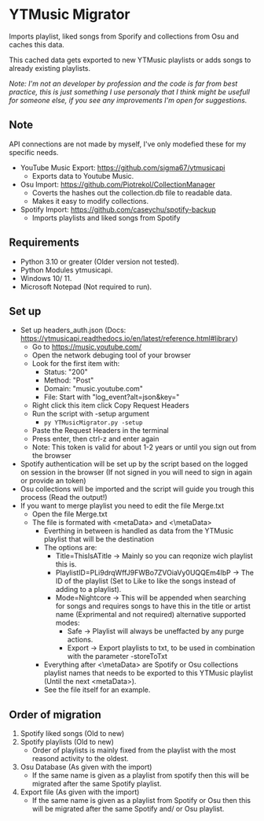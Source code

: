 # YTMusic Migrator

Imports playlist, liked songs from Sporify and collections from Osu and caches this data.

This cached data gets exported to new YTMusic playlists or adds songs to already existing playlists.

_Note: I'm not an developer by profession and the code is far from best practice, this is just something I use personaly that I think might be usefull for someone else, if you see any improvements I'm open for suggestions._

## Note

API connections are not made by myself, I've only modefied these for my specific needs.

* YouTube Music Export: <https://github.com/sigma67/ytmusicapi>
  * Exports data to Youtube Music.
* Osu Import: <https://github.com/Piotrekol/CollectionManager>
  * Coverts the hashes out the collection.db file to readable data.
  * Makes it easy to modify collections.
* Spotify Import: <https://github.com/caseychu/spotify-backup>
  * Imports playlists and liked songs from Spotify

## Requirements

* Python 3.10 or greater (Older version not tested).
* Python Modules ytmusicapi.
* Windows 10/ 11.
* Microsoft Notepad (Not required to run).

## Set up

* Set up headers_auth.json (Docs: <https://ytmusicapi.readthedocs.io/en/latest/reference.html#library>)
  * Go to <https://music.youtube.com/>
  * Open the network debuging tool of your browser
  * Look for the first item with:
    * Status: "200"
    * Method: "Post"
    * Domain: "music.youtube.com"
    * File: Start with "log_event?alt=json&key="
  * Right click this item click Copy Request Headers
  * Run the script with -setup argument
    * `py YTMusicMigrator.py -setup`
  * Paste the Request Headers in the terminal
  * Press enter, then ctrl-z and enter again
  * Note: This token is valid for about 1-2 years or until you sign out from the browser
* Spotify authentication will be set up by the script based on the logged on session in the browser (If not signed in you will need to sign in again or provide an token)
* Osu collections will be imported and the script will guide you trough this process (Read the output!)
* If you want to merge playlist you need to edit the file Merge.txt
  * Open the file Merge.txt
  * The file is formated with \<metaData> and \<\metaData>
    * Everthing in between is handled as data from the YTMusic playlist that will be the destination
    * The options are:
      * Title=ThisIsATitle -> Mainly so you can reqonize wich playlist this is.
      * PlaylistID=PLi9drqWffJ9FWBo7ZVOiaVy0UQQEm4IbP -> The ID of the playlist (Set to Like to like the songs instead of adding to a playlist).
      * Mode=Nightcore -> This will be appended when searching for songs and requires songs to have this in the title or artist name (Exprimental and not required) alternative supported modes:
        * Safe -> Playlist will always be uneffacted by any purge actions.
        * Export -> Export playlists to txt, to be used in combination with the parameter -storeToTxt
    * Everything after \<\metaData> are Spotify or Osu collections playlist names that needs to be exported to this YTMusic playlist (Until the next \<metaData>).
    * See the file itself for an example.

## Order of migration

1. Spotify liked songs (Old to new)
2. Spotify playlists (Old to new)
    * Order of playlists is mainly fixed from the playlist with the most reasond activity to the oldest.
3. Osu Database (As given with the import)
    * If the same name is given as a playlist from spotify then this will be migrated after the same Spotify playlist.
4. Export file (As given with the import)
    * If the same name is given as a playlist from Spotify or Osu then this will be migrated after the same Spotify and/ or Osu playlist.
